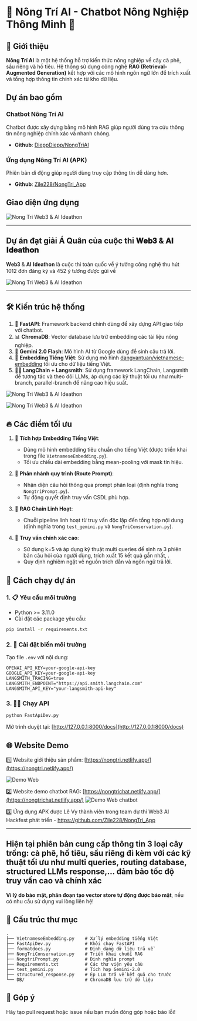 # 🌟 Nông Trí AI - Chatbot Nông Nghiệp Thông Minh 🌱

## 📌 Giới thiệu

**Nông Trí AI** là một hệ thống hỗ trợ kiến thức nông nghiệp về cây cà phê, sầu riêng và hồ tiêu. Hệ thống sử dụng công nghệ **RAG (Retrieval-Augmented Generation)** kết hợp với các mô hình ngôn ngữ lớn để trích xuất và tổng hợp thông tin chính xác từ kho dữ liệu.

## Dự án bao gồm

### Chatbot Nông Trí AI
Chatbot được xây dựng bằng mô hình RAG giúp người dùng tra cứu thông tin nông nghiệp chính xác và nhanh chóng.
- **Github**: [DieppDiepp/NongTriAI](https://github.com/DieppDiepp/NongTriAI)

### Ứng dụng Nông Trí AI (APK)
Phiên bản di động giúp người dùng truy cập thông tin dễ dàng hơn.
- **Github**: [Zile228/NongTri_App](https://github.com/Zile228/NongTri_App)

## Giao diện ứng dụng
![Nong Tri Web3 & AI Ideathon](https://github.com/DieppDiepp/NongTriAI/raw/main/image/Nông%20Trí%20–%20Chatbot%20trợ%20lý%20nông%20nghiệp%20AI%20dành%20riêng%20cho%20nông%20dân%20Việt%20Nam.png)

----------------------
## Dự án đạt giải Á Quân của cuộc thi 𝐖𝐞𝐛𝟑 & 𝐀𝐈 𝐈𝐝𝐞𝐚𝐭𝐡𝐨𝐧
𝐖𝐞𝐛𝟑 & 𝐀𝐈 𝐈𝐝𝐞𝐚𝐭𝐡𝐨𝐧 là cuộc thi toàn quốc về ý tưởng công nghệ thu hút 1012 đơn đăng ký và 452 ý tưởng được gửi về

![Nong Tri Web3 & AI Ideathon](https://github.com/DieppDiepp/NongTriAI/raw/main/image/top-2.jpg)

-------------
## 🛠️ Kiến trúc hệ thống

1. 🚀 **FastAPI**: Framework backend chính dùng để xây dựng API giao tiếp với chatbot.
2. 📊 **ChromaDB**: Vector database lưu trữ embedding các tài liệu nông nghiệp.
3. 🤖 **Gemini 2.0 Flash**: Mô hình AI từ Google dùng để sinh câu trả lời.
4. 📝 **Embedding Tiếng Việt**: Sử dụng mô hình [dangvantuan/vietnamese-embedding](https://huggingface.co/dangvantuan/vietnamese-embedding) tối ưu cho dữ liệu tiếng Việt.
5. 🦜️🔗 **LangChain + Langsmith**: Sử dụng framework LangChain, Langsmith để tương tác và theo dõi LLMs, áp dụng các kỹ thuật tối ưu như multi-branch, parallel-branch để nâng cao hiệu suất.

![Nong Tri Web3 & AI Ideathon](https://github.com/DieppDiepp/NongTriAI/raw/main/image/langsmith_1.png)

![Nong Tri Web3 & AI Ideathon](https://github.com/DieppDiepp/NongTriAI/raw/main/image/langsmith_2.png)

## 🔥 Các điểm tối ưu 

1. 📌 **Tích hợp Embedding Tiếng Việt**:
   - Dùng mô hình embedding tiêu chuẩn cho tiếng Việt (được triển khai trong file `VietnameseEmbedding.py`).
   - Tối ưu chiếu dài embedding bằng mean-pooling với mask tín hiệu.

2. 🔎 **Phân nhánh quy trình (Route Prompt)**:
   - Nhận diện câu hỏi thông qua prompt phân loại (định nghĩa trong `NongtriPrompt.py`).
   - Tự động quyết định truy vấn CSDL phù hợp.

3. 🔗 **RAG Chain Linh Hoạt**:
   - Chuỗi pipeline linh hoạt từ truy vấn độc lập đến tổng hợp nội dung (định nghĩa trong `test_gemini.py` và `NongTriConservation.py`).

4. 🎯 **Truy vấn chính xác cao**:
   - Sử dụng k=5 và áp dụng kỹ thuật multi queries để sinh ra 3 phiên bản câu hỏi của người dùng, trích xuất 15 kết quả gần nhất, .
   - Quy định nghiêm ngặt về nguồn trích dẫn và ngôn ngữ trả lời.

## 🚀 Cách chạy dự án

### 1. 📋 Yêu cầu môi trường

- Python >= 3.11.0
- Cài đặt các package yêu cầu:

```bash
pip install -r requirements.txt
```

### 2. 🔐 Cài đặt biến môi trường

Tạo file `.env` với nội dung:

```
OPENAI_API_KEY=your-google-api-key
GOOGLE_API_KEY=your-google-api-key
LANGSMITH_TRACING=true
LANGSMITH_ENDPOINT="https://api.smith.langchain.com"
LANGSMITH_API_KEY="your-langsmith-api-key"

```

### 3. 🧑‍💻 Chạy API

```bash
python FastApiDev.py
```

Mở trình duyệt tại: [http://127.0.0.1:8000/docs](http://127.0.0.1:8000/docs)

## 🌐 Website Demo

1️⃣ Website giới thiệu sản phẩm: [https://nongtri.netlify.app/](https://nongtri.netlify.app/)

![Demo Web](https://github.com/DieppDiepp/NongTriAI/raw/main/image/demoweb.jpg)

2️⃣ Website demo chatbot RAG: [https://nongtrichat.netlify.app/](https://nongtrichat.netlify.app/)
![Demo Web chatbot](https://github.com/DieppDiepp/NongTriAI/blob/main/image/nongtrichat_full.png)

3️⃣ Ứng dụng APK được Lê Vy thành viên trong team dự thi Web3 AI Hackfest phát triển - https://github.com/Zile228/NongTri_App 

-------------
## Hiện tại phiên bản cung cấp thông tin 3 loại cây trồng: cà phê, hồ tiêu, sầu riêng đi kèm với các kỹ thuật tối ưu như multi queries, routing database, structured LLMs response,... đảm bảo tốc độ truy vấn cao và chính xác
**Vì lý do bảo mật, phân đoạn tạo vector store tự động được bảo mật**, nếu có nhu cầu sử dụng vui lòng liên hệ!

## 📂 Cấu trúc thư mục

```
.
├── VietnameseEmbedding.py    # Xử lý embedding tiếng Việt
├── FastApiDev.py             # Khởi chạy FastAPI
├── formatdocs.py             # Định dạng dữ liệu trả về
├── NongTriConservation.py    # Triển khai chuỗi RAG
├── NongtriPrompt.py          # Định nghĩa prompt
├── Requirements.txt          # Các thư viện yêu cầu 
├── test_gemini.py            # Tích hợp Gemini-2.0
├── structured_response.py    # Ép LLm trả về kết quả cho trước
└── DB/                       # ChromaDB lưu trữ dữ liệu
```

## 🤝 Góp ý

Hãy tạo pull request hoặc issue nếu bạn muốn đóng góp hoặc báo lỗi!

